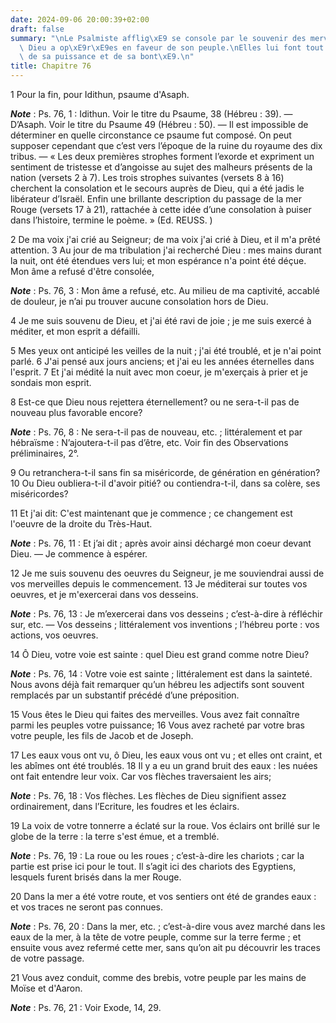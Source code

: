 ```yaml
---
date: 2024-09-06 20:00:39+02:00
draft: false
summary: "\nLe Psalmiste afflig\xE9 se console par le souvenir des merveilles que\
  \ Dieu a op\xE9r\xE9es en faveur de son peuple.\nElles lui font tout esp\xE9rer\
  \ de sa puissance et de sa bont\xE9.\n"
title: Chapitre 76
---
```





1 Pour la fin, pour Idithun, psaume d'Asaph.

***Note*** :  Ps. 76, 1 : Idithun. Voir le titre du Psaume, 38 (Hébreu : 39). ― D’Asaph. Voir le titre du Psaume 49 (Hébreu : 50). ― Il est impossible de déterminer en quelle circonstance ce psaume fut composé. On peut supposer cependant que c’est vers l’époque de la ruine du royaume des dix tribus. ― « Les deux premières strophes forment l’exorde et expriment un sentiment de tristesse et d’angoisse au sujet des malheurs présents de la nation (versets 2 à 7). Les trois strophes suivantes (versets 8 à 16) cherchent la consolation et le secours auprès de Dieu, qui a été jadis le libérateur d’Israël. Enfin une brillante description du passage de la mer Rouge (versets 17 à 21), rattachée à cette idée d’une consolation à puiser dans l’histoire, termine le poème. » (Ed. REUSS. )


2 De ma voix j'ai crié au Seigneur; de ma voix j'ai crié à Dieu, et il m'a prêté attention. 3 Au jour de ma tribulation j'ai recherché Dieu : mes mains durant la nuit, ont été étendues vers lui; et mon espérance n'a point été déçue. Mon âme a refusé d'être consolée,

***Note*** :  Ps. 76, 3 : Mon âme a refusé, etc. Au milieu de ma captivité, accablé de douleur, je n’ai pu trouver aucune consolation hors de Dieu.

4 Je me suis souvenu de Dieu, et j'ai été ravi de joie ; je me suis exercé à méditer, et mon esprit a défailli.


5 Mes yeux ont anticipé les veilles de la nuit ; j'ai été troublé, et je n'ai point parlé. 6 J'ai pensé aux jours anciens; et j'ai eu les années éternelles dans l'esprit. 7 Et j'ai médité la nuit avec mon coeur, je m'exerçais à prier et je sondais mon esprit.


8 Est-ce que Dieu nous rejettera éternellement? ou ne sera-t-il pas de nouveau plus favorable encore?

***Note*** :  Ps. 76, 8 : Ne sera-t-il pas de nouveau, etc. ; littéralement et par hébraïsme : N’ajoutera-t-il pas d’être, etc. Voir fin des Observations préliminaires, 2°.

9 Ou retranchera-t-il sans fin sa miséricorde, de génération en génération? 10 Ou Dieu oubliera-t-il d'avoir pitié? ou contiendra-t-il, dans sa colère, ses miséricordes?


11 Et j'ai dit: C'est maintenant que je commence ; ce changement est l'oeuvre de la droite du Très-Haut.

***Note*** :  Ps. 76, 11 : Et j’ai dit ; après avoir ainsi déchargé mon coeur devant Dieu. ― Je commence à espérer.

12 Je me suis souvenu des oeuvres du Seigneur, je me souviendrai aussi de vos merveilles depuis le commencement. 13 Je méditerai sur toutes vos oeuvres, et je m'exercerai dans vos desseins.

***Note*** :  Ps. 76, 13 : Je m’exercerai dans vos desseins ; c’est-à-dire à réfléchir sur, etc. ― Vos desseins ; littéralement vos inventions ; l’hébreu porte : vos actions, vos oeuvres.


14 Ô Dieu, votre voie est sainte : quel Dieu est grand comme notre Dieu?

***Note*** :  Ps. 76, 14 : Votre voie est sainte ; littéralement est dans la sainteté. Nous avons déjà fait remarquer qu’un hébreu les adjectifs sont souvent remplacés par un substantif précédé d’une préposition.

15 Vous êtes le Dieu qui faites des merveilles. Vous avez fait connaître parmi les peuples votre puissance; 16 Vous avez racheté par votre bras votre peuple, les fils de Jacob et de Joseph.


17 Les eaux vous ont vu, ô Dieu, les eaux vous ont vu ; et elles ont craint, et les abîmes ont été troublés. 18 Il y a eu un grand bruit des eaux : les nuées ont fait entendre leur voix. Car vos flèches traversaient les airs;

***Note*** :  Ps. 76, 18 : Vos flèches. Les flèches de Dieu signifient assez ordinairement, dans l’Ecriture, les foudres et les éclairs.


19 La voix de votre tonnerre a éclaté sur la roue. Vos éclairs ont brillé sur le globe de la terre : la terre s'est émue, et a tremblé.

***Note*** :  Ps. 76, 19 : La roue ou les roues ; c’est-à-dire les chariots ; car la partie est prise ici pour le tout. Il s’agit ici des chariots des Egyptiens, lesquels furent brisés dans la mer Rouge.

20 Dans la mer a été votre route, et vos sentiers ont été de grandes eaux : et vos traces ne seront pas connues.

***Note*** :  Ps. 76, 20 : Dans la mer, etc. ; c’est-à-dire vous avez marché dans les eaux de la mer, à la tête de votre peuple, comme sur la terre ferme ; et ensuite vous avez refermé cette mer, sans qu’on ait pu découvrir les traces de votre passage.

21 Vous avez conduit, comme des brebis, votre peuple par les mains de Moïse et d'Aaron.

***Note*** :  Ps. 76, 21 : Voir Exode, 14, 29.

